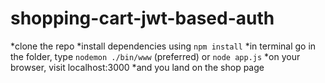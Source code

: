 # shopping-cart-jwt-based-auth

*clone the repo
*install dependencies using ```npm install```
*in terminal go in the folder, type ```nodemon ./bin/www``` (preferred) or ```node app.js```
*on your browser, visit localhost:3000
*and you land on the shop page
